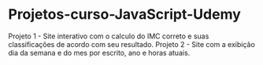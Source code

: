 # Projetos-curso-JavaScript-Udemy

Projeto 1 - Site interativo com o calculo do IMC correto e suas classificações de acordo com seu resultado.
Projeto 2 - Site com a exibição dia da semana e do mes por escrito, ano e horas atuais. 
